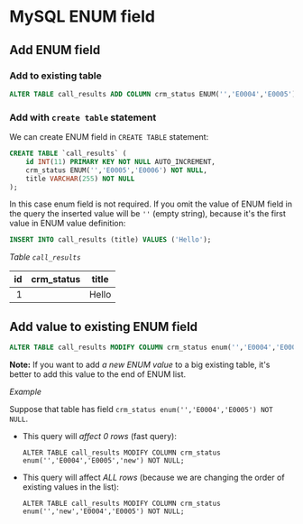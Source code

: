 # MySQL ENUM field

## Add ENUM field

### Add to existing table

```sql
ALTER TABLE call_results ADD COLUMN crm_status ENUM('','E0004','E0005') NOT NULL;
```

### Add with `create table` statement

We can create ENUM field in `CREATE TABLE` statement:

```sql
CREATE TABLE `call_results` (
    id INT(11) PRIMARY KEY NOT NULL AUTO_INCREMENT,
    crm_status ENUM('','E0005','E0006') NOT NULL,
    title VARCHAR(255) NOT NULL
);
```

In this case enum field is not required. 
If you omit the value of ENUM field in the query the inserted value will be `''` (empty string), because it's the first value in ENUM value definition:

```sql
INSERT INTO call_results (title) VALUES ('Hello');
```

*Table `call_results`*

| id | crm_status | title | 
| ---: | --- | --- | 
| 1 |  | Hello | 

## Add value to existing ENUM field

```sql
ALTER TABLE call_results MODIFY COLUMN crm_status enum('','E0004','E0005') NOT NULL;
```
**Note:** If you want to add *a new ENUM value* to a big existing table, it's better to add this value to the end of ENUM list.

*Example*

Suppose that table has field `crm_status enum('','E0004','E0005') NOT NULL`.

- This query will *affect 0 rows* (fast query): 
  ```
  ALTER TABLE call_results MODIFY COLUMN crm_status enum('','E0004','E0005','new') NOT NULL;
  ```
- This query will affect *ALL rows* (because we are changing the order of existing values in the list):
  ```
  ALTER TABLE call_results MODIFY COLUMN crm_status enum('','new','E0004','E0005') NOT NULL;
  ```
